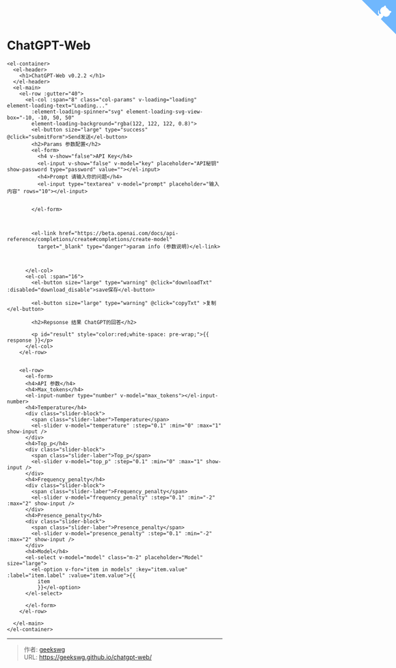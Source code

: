 # ChatGPT-Web

<!--more-->
<!DOCTYPE html>
<html lang="zh">

<head>
  <meta charset="UTF-8">
  <meta name="viewport" content="width=device-width, initial-scale=1.0">
  <title>ChatGPT-Web</title>
  <script src="https://cdn.bootcdn.net/ajax/libs/vue/3.2.45/vue.global.js"></script>
  <link href="https://cdn.bootcdn.net/ajax/libs/element-plus/2.2.28/index.css" rel="stylesheet" />


  <script src="https://cdn.bootcdn.net/ajax/libs/axios/1.2.5/axios.min.js"></script>
  <script src="https://cdn.bootcdn.net/ajax/libs/element-plus/2.2.28/index.full.js"></script>

  <style>
    .github-corner:hover .octo-arm {
      animation: octocat-wave 560ms ease-in-out
    }

    @keyframes octocat-wave {

      0%,
      100% {
        transform: rotate(0)
      }

      20%,
      60% {
        transform: rotate(-25deg)
      }

      40%,
      80% {
        transform: rotate(10deg)
      }
    }

    @media (max-width:500px) {
      .github-corner:hover .octo-arm {
        animation: none
      }

      .github-corner .octo-arm {
        animation: octocat-wave 560ms ease-in-out
      }
    }

    .el-header {
      background: var(--el-color-black);
      color: aliceblue;
    }

    .slider-block {
      display: flex;
      align-items: center;
    }

    .slider-block .el-slider {
      margin-top: 0;
      margin-left: 12px;
    }

    .slider-block .slider-laber {
      font-size: 14px;
      color: var(--el-text-color-secondary);
      line-height: 44px;
      flex: 1;
      overflow: hidden;
      text-overflow: ellipsis;
      white-space: nowrap;
      margin-bottom: 0;
    }

    .slider-block .slider-laber+.el-slider {
      flex: 0 0 70%;
    }

    body {
      margin: 0 !important;
      height: 100%;
    }
  </style>

</head>

<body>
  <a href="https://github.com/SmileBuild/ChatGPT-Web" class="github-corner" aria-label="View source on GitHub"><svg
      width="80" height="80" viewBox="0 0 250 250"
      style="fill:#70B7FD; color:#fff; position: absolute; top: 0; border: 0; right: 0;" aria-hidden="true">
      <path d="M0,0 L115,115 L130,115 L142,142 L250,250 L250,0 Z"></path>
      <path
        d="M128.3,109.0 C113.8,99.7 119.0,89.6 119.0,89.6 C122.0,82.7 120.5,78.6 120.5,78.6 C119.2,72.0 123.4,76.3 123.4,76.3 C127.3,80.9 125.5,87.3 125.5,87.3 C122.9,97.6 130.6,101.9 134.4,103.2"
        fill="currentColor" style="transform-origin: 130px 106px;" class="octo-arm"></path>
      <path
        d="M115.0,115.0 C114.9,115.1 118.7,116.5 119.8,115.4 L133.7,101.6 C136.9,99.2 139.9,98.4 142.2,98.6 C133.8,88.0 127.5,74.4 143.8,58.0 C148.5,53.4 154.0,51.2 159.7,51.0 C160.3,49.4 163.2,43.6 171.4,40.1 C171.4,40.1 176.1,42.5 178.8,56.2 C183.1,58.6 187.2,61.8 190.9,65.4 C194.5,69.0 197.7,73.2 200.1,77.6 C213.8,80.2 216.3,84.9 216.3,84.9 C212.7,93.1 206.9,96.0 205.4,96.6 C205.1,102.4 203.0,107.8 198.3,112.5 C181.9,128.9 168.3,122.5 157.7,114.1 C157.9,116.9 156.7,120.9 152.7,124.9 L141.0,136.5 C139.8,137.7 141.6,141.9 141.8,141.8 Z"
        fill="currentColor" class="octo-body"></path>
    </svg></a>
  <div id="hello-vue">

    <el-container>
      <el-header>
        <h1>ChatGPT-Web v0.2.2 </h1>
      </el-header>
      <el-main>
        <el-row :gutter="40">
          <el-col :span="8" class="col-params" v-loading="loading" element-loading-text="Loading..."
            :element-loading-spinner="svg" element-loading-svg-view-box="-10, -10, 50, 50"
            element-loading-background="rgba(122, 122, 122, 0.8)">
            <el-button size="large" type="success" @click="submitForm">Send发送</el-button>
            <h2>Params 参数配置</h2>
            <el-form>
              <h4 v-show="false">API Key</h4>
              <el-input v-show="false" v-model="key" placeholder="API秘钥" show-password type="password" value=""></el-input>
              <h4>Prompt 请输入你的问题</h4>
              <el-input type="textarea" v-model="prompt" placeholder="输入内容" rows="10"></el-input>

              
            </el-form>



            <el-link href="https://beta.openai.com/docs/api-reference/completions/create#completions/create-model"
              target="_blank" type="danger">param info (参数说明)</el-link>



          </el-col>
          <el-col :span="16">
            <el-button size="large" type="warning" @click="downloadTxt" :disabled="download_disable">save保存</el-button>
              
            <el-button size="large" type="warning" @click="copyTxt" >复制</el-button>
              
            <h2>Repsonse 结果 ChatGPT的回答</h2>

            <p id="result" style="color:red;white-space: pre-wrap;">{{ response }}</p>
          </el-col>
        </el-row>


        <el-row>
          <el-form>
          <h4>API 参数</h4>
          <h4>Max_tokens</h4>
          <el-input-number type="number" v-model="max_tokens"></el-input-number>
          <h4>Temperature</h4>
          <div class="slider-block">
            <span class="slider-laber">Temperature</span>
            <el-slider v-model="temperature" :step="0.1" :min="0" :max="1" show-input />
          </div>
          <h4>Top_p</h4>
          <div class="slider-block">
            <span class="slider-laber">Top_p</span>
            <el-slider v-model="top_p" :step="0.1" :min="0" :max="1" show-input />
          </div>
          <h4>Frequency_penalty</h4>
          <div class="slider-block">
            <span class="slider-laber">Frequency_penalty</span>
            <el-slider v-model="frequency_penalty" :step="0.1" :min="-2" :max="2" show-input />
          </div>
          <h4>Presence_penalty</h4>
          <div class="slider-block">
            <span class="slider-laber">Presence_penalty</span>
            <el-slider v-model="presence_penalty" :step="0.1" :min="-2" :max="2" show-input />
          </div>
          <h4>Model</h4>
          <el-select v-model="model" class="m-2" placeholder="Model" size="large">
            <el-option v-for="item in models" :key="item.value" :label="item.label" :value="item.value">{{
              item
              }}</el-option>
          </el-select>
          
          </el-form>
        </el-row>

      </el-main>
    </el-container>
  </div>

  <script>
    const HelloVueApp = {
      data() {
        return {
          loading: false,
          key: '',
          prompt: '',
          temperature: 1,
          top_p: 1,
          max_tokens: 2048,
          frequency_penalty: 0,
          presence_penalty: 0,
          stop: ["Human:", "AI:"],
          model: 'text-davinci-003',
          models: ['text-davinci-003', 'text-davinci-002', 'text-curie-001'],
          response: '',
          download_disable: true
        }
      },
      watch: {
        response(resp) {
          if (resp == '') {
            this.download_disable = true;
          } else {
            this.download_disable = false;
          }
        }
      },
      methods: {
        downloadTxt() {
          let text = 'Prompt: ' + this.prompt + '\n' + document.getElementById('result').innerText;
          let element = document.createElement("a");
          let file = new Blob([text], { type: 'text/plain' });
          element.href = URL.createObjectURL(file);
          element.download = "download.txt";
          element.click();
        },
        copyTxt() {
          let text = document.getElementById('result').innerText;
          const input = document.createElement('input');
          document.body.appendChild(input);
          input.setAttribute('value', text);
          input.select();
          if (document.execCommand('copy')) {
              document.execCommand('copy');
              alert('复制成功')
              console.log('复制成功');
          }
          //this.$refs.result.select()
          //document.execCommand('copy')
        },
        submitForm() {
          let data = {
            prompt: this.prompt,
            temperature: this.temperature,
            top_p: this.top_p,
            model: this.model,
            max_tokens: this.max_tokens,
            frequency_penalty: this.frequency_penalty,
            presence_penalty: this.presence_penalty,
            stop: this.stop
          }
          this.loading = true
          let myKey = "c2stQjZUcnhwUW40cnFmM3BNRTFZQWZUM0JsYmtGSnY2OEp3NGZ4ZkhYYWp3dmlXdUVr";
          axios.post('https://api.openai.com/v1/completions', data, {
            headers: {
              'Content-Type': 'application/json',
              'Authorization': `Bearer ` + atob(myKey),
              //'Authorization': `Bearer ` + this.key,
            }
          })
            .then(response => {
              this.loading = false
              this.response = response.data.choices[0].text;
              console.log(this.response)
            })
            .catch(error => {
              this.loading = false
              console.log(error);
            });
        }
      }
    }

    Vue.createApp(HelloVueApp).use(ElementPlus).mount('#hello-vue')
  </script>
</body>

</html>

---

> 作者: [geekswg](https://geekswg.github.io)  
> URL: https://geekswg.github.io/chatgpt-web/  

